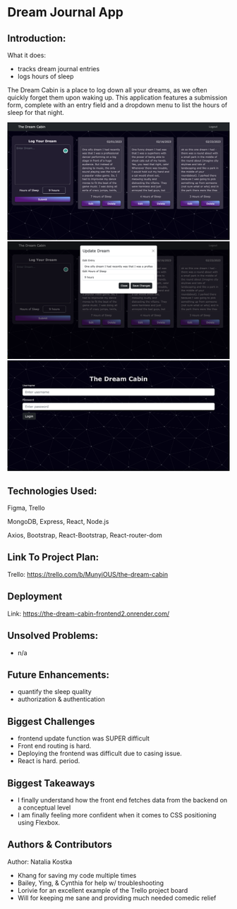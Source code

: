 # Dream Journal App

## Introduction:
What it does:
- tracks dream journal entries
- logs hours of sleep

The Dream Cabin is a place to log down all your dreams, as we often quickly forget them upon waking up. This application features a submission form, complete with an entry field and a dropdown menu to list the hours of sleep for that night. 

![This is an image](client/src/images/dashboard.png)
![This is an image](client/src/images/update-function.png)
![This is an image](client/src/images/login-page.png)


## Technologies Used:
Figma, Trello

MongoDB, Express, React, Node.js

Axios, Bootstrap, React-Bootstrap, React-router-dom

## Link To Project Plan:

Trello: https://trello.com/b/MunyiOUS/the-dream-cabin

## Deployment

Link: https://the-dream-cabin-frontend2.onrender.com/

## Unsolved Problems:
- n/a

## Future Enhancements:
- quantify the sleep quality
- authorization & authentication 

## Biggest Challenges
- frontend update function was SUPER difficult
- Front end routing is hard.
- Deploying the frontend was difficult due to casing issue.
- React is hard. period.

## Biggest Takeaways
- I finally understand how the front end fetches data from the backend on a conceptual level
- I am finally feeling more confident when it comes to CSS positioning using Flexbox.

## Authors & Contributors

Author: Natalia Kostka

- Khang for saving my code multiple times
- Bailey, Ying, & Cynthia for help w/ troubleshooting
- Lorivie for an excellent example of the Trello project board
- Will for keeping me sane and providing much needed comedic relief
